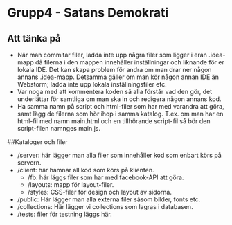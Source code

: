# Grupp4 - Satans Demokrati


## Att tänka på
* När man commitar filer, ladda inte upp några filer som ligger i eran .idea-mapp då filerna i den mappen innehåller inställningar och liknande för er lokala IDE. Det kan skapa problem för andra om man drar ner någon annans .idea-mapp. Detsamma gäller om man kör någon annan IDE än Webstorm; ladda inte upp lokala inställningsfiler etc.
* Var noga med att kommentera koden så alla förstår vad den gör, det underlättar för samtliga om man ska in och redigera någon annans kod.
* Ha samma namn på script och html-filer som har med varandra att göra, samt lägg de filerna som hör ihop i samma katalog. T.ex. om man har en html-fil med namn main.html och en tillhörande script-fil så bör den script-filen namnges main.js.

##Kataloger och filer
- /server: här lägger man alla filer som innehåller kod som enbart körs på servern.
- /client: här hamnar all kod som körs på klienten.
    - /fb: här läggs filer som har med facebook-API att göra.
    - /layouts: mapp för layout-filer.
    - /styles: CSS-filer för design och layout av sidorna.
- /public: Här lägger man alla externa filer såsom bilder, fonts etc.
- /collections: Här lägger vi collections som lagras i databasen.
- /tests: filer för testning läggs här.
